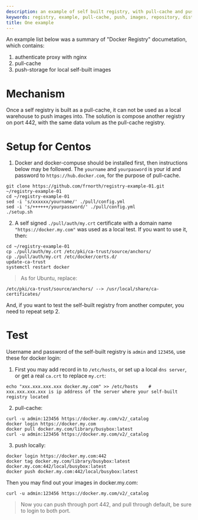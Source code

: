 ```yaml
---
description: an example of self built registry, with pull-cache and push-storage
keywords: registry, example, pull-cache, push, images, repository, distribution, recipes
title: One example
---
```


An example list below was a summary of "Docker Registry" documetation, which contains:
1. authenticate proxy with nginx  
2. pull-cache  
3. push-storage for local self-built images  

# Mechanism

Once a self registry is built as a pull-cache, it can not be used as a local warehouse to push images into. The solution is compose another registry on port 442, with the same data volum as the pull-cache registry.

# Setup for Centos
1. Docker and docker-compuse should be installed first, then instructions below may be followed. The `yourname` and `yourpasword` is your id and password to `https://hub.docker.com`, for the purpose of pull-cache.   
```
git clone https://github.com/frnorth/registry-example-01.git ~/registry-example-01
cd ~/registry-example-01
sed -i 's/xxxxxx/yourname/' ./pull/config.yml
sed -i 's/++++++/yourpassword/' ./pull/config.yml
./setup.sh
```
2. A self signed `./pull/auth/my.crt` certificate with a domain name `"https://docker.my.com"` was used as a local test. If you want to use it, then:  
```
cd ~/registry-example-01
cp ./pull/auth/my.crt /etc/pki/ca-trust/source/anchors/
cp ./pull/auth/my.crt /etc/docker/certs.d/
update-ca-trust
systemctl restart docker
```
> As for Ubuntu, replace:
```
/etc/pki/ca-trust/source/anchors/ --> /usr/local/share/ca-certificates/
```
And, if you want to test the self-built registry from another computer, you need to repeat setp 2.

# Test
Username and password of the self-built registry is `admin` and `123456`, use these for docker login:    
1. First you may add record in to `/etc/hosts`, or set up a local `dns server`, or get a real `ca.crt` to replace `my.crt`:
```
echo "xxx.xxx.xxx.xxx docker.my.com" >> /etc/hosts    # xxx.xxx.xxx.xxx is ip address of the server where your self-built registry located
```
2. pull-cache:
```
curl -u admin:123456 https://docker.my.com/v2/_catalog
docker login https://docker.my.com
docker pull docker.my.com/library/busybox:latest
curl -u admin:123456 https://docker.my.com/v2/_catalog
```
3. push locally:
```
docker login https://docker.my.com:442
docker tag docker.my.com/library/busybox:latest docker.my.com:442/local/busybox:latest
docker push docker.my.com:442/local/busybox:latest
```
Then you may find out your images in docker.my.com:
```
curl -u admin:123456 https://docker.my.com/v2/_catalog
```
> Now you can push through port 442, and pull through default, be sure to login to both port.
